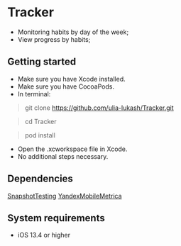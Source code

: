 # Tracker

- Monitoring habits by day of the week;
- View progress by habits;

## **Getting started**

- Make sure you have Xcode installed.
- Make sure you have CocoaPods.
- In terminal:
  
> git clone https://github.com/ulia-lukash/Tracker.git

> cd Tracker

> pod install

- Open the .xcworkspace file in Xcode.
- No additional steps necessary.

## **Dependencies**

[SnapshotTesting](https://github.com/pointfreeco/swift-snapshot-testing)
[YandexMobileMetrica](https://github.com/appmetrica/appmetrica-sdk-ios)

## System requirements

- iOS 13.4 or higher
